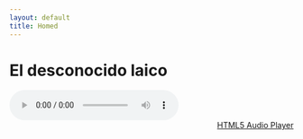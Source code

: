 ```yaml
---
layout: default
title: Homed
---
```

# El desconocido laico

<audio controls preload="metadata" style=" width:300px;">
        <source src="../assets/Cuento1.mp3" type="audio/mpeg">
            Your browser does not support the audio element.
        </audio><br />
        <a href="http://scriptgenerator.net/really-simple-embed-audio-player-script/" title="Generate here your HTML5 audio player" style="text-align: right;display: block">HTML5 Audio Player</a> 


